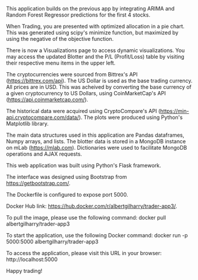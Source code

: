 This application builds on the previous app by integrating ARIMA and Random Forest Regressor predictions for the first 4 stocks. 

When Trading, you are presented with optimized allocation in a pie chart. This was generated using scipy's minimize function, but maximized by using the negative of the objective function. 

There is now a Visualizations page to access dynamic visualizations. You may access the updated Blotter and the P/L (Profit/Loss) table by visiting their respective menu items in the upper left. 

The cryptocurrencies were sourced from Bittrex's API (https://bittrex.com/api). The US Dollar is used as the base trading currency. All prices are in USD. This was acheived by converting the base currency of a given cryptocurrency to US Dollars, using CoinMarketCap's API (https://api.coinmarketcap.com/). 

The historical data were acquired using CryptoCompare's API (https://min-api.cryptocompare.com/data/). The plots were produced using Python's Matplotlib library. 

The main data structures used in this application are Pandas dataframes, Numpy arrays, and lists. The blotter data is stored in a MongoDB instance on mLab (https://mlab.com). Dictionaries were used to facilitate MongoDB operations and AJAX requests. 

This web application was built using Python's Flask framework. 

The interface was designed using Bootstrap from https://getbootstrap.com/. 

The Dockerfile is configured to expose port 5000.

Docker Hub link: https://hub.docker.com/r/albertgilharry/trader-app3/. 

To pull the image, please use the following command: docker pull albertgilharry/trader-app3 

To start the application, use the following Docker command: docker run -p 5000:5000 albertgilharry/trader-app3 

To access the application, please visit this URL in your browser: http://localhost:5000 

Happy trading!



